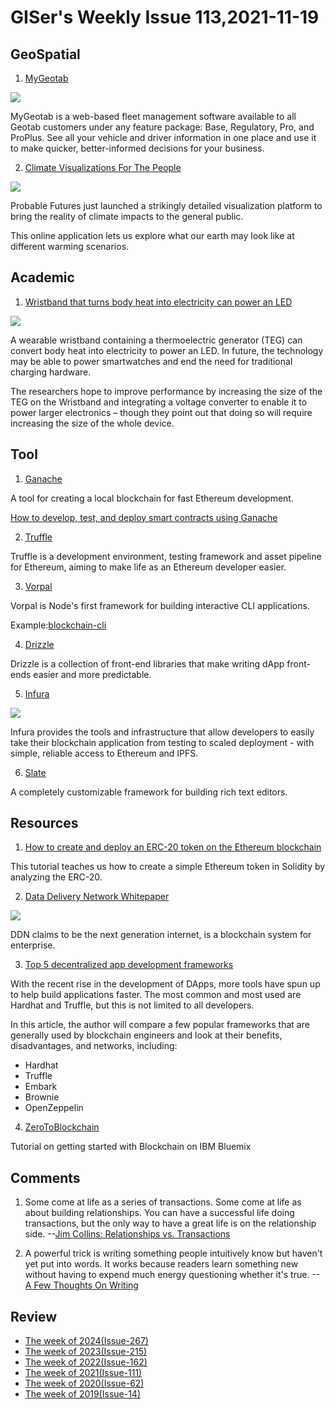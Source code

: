 # GISer's Weekly Issue 113,2021-11-19

## GeoSpatial

1. [MyGeotab](https://www.geotab.com/)

![](https://storage.googleapis.com/geotab_wfm_production_cms_storage/CMS-Images-production/Product/MyGeotab/scalable-fleet-management-software@2x.jpg)

MyGeotab is a web-based fleet management software available to all Geotab customers under any feature package: Base, Regulatory, Pro, and ProPlus. See all your vehicle and driver information in one place and use it to make quicker, better-informed decisions for your business.

2. [Climate Visualizations For The People](https://probablefutures.org/heat/maps-of-heat/?selected_map=cksssg07h3itq17nkf2zav4sw#2.2/0/0)

![](https://assets-global.website-files.com/5f2a93fe880654a977c51043/61948b185a1e7948f2e96999_Frost_nights_screenshot_for_Mapbox_blog.png)

Probable Futures just launched a strikingly detailed visualization platform to bring the reality of climate impacts to the general public.

This online application lets us explore what our earth may look like at different warming scenarios.

## Academic

1. [Wristband that turns body heat into electricity can power an LED](https://www.newscientist.com/article/2276215-wristband-that-turns-body-heat-into-electricity-can-power-an-led/)

![](https://images.newscientist.com/wp-content/uploads/2021/04/29130455/gettyimages-1202204055_web.jpg?width=778)

A wearable wristband containing a thermoelectric generator (TEG) can convert body heat into electricity to power an LED. In future, the technology may be able to power smartwatches and end the need for traditional charging hardware.

The researchers hope to improve performance by increasing the size of the TEG on the Wristband and integrating a voltage converter to enable it to power larger electronics – though they point out that doing so will require increasing the size of the whole device.

## Tool

1. [Ganache](https://github.com/trufflesuite/ganache)

A tool for creating a local blockchain for fast Ethereum development.

[How to develop, test, and deploy smart contracts using Ganache](https://blog.logrocket.com/develop-test-deploy-smart-contracts-ganache/)

2. [Truffle](https://github.com/trufflesuite/truffle)

Truffle is a development environment, testing framework and asset pipeline for Ethereum, aiming to make life as an Ethereum developer easier.

3. [Vorpal](https://github.com/dthree/vorpal)

Vorpal is Node's first framework for building interactive CLI applications.

Example:[blockchain-cli](https://github.com/seanjameshan/blockchain-cli/tree/master/lib/cli)

4. [Drizzle](https://github.com/trufflesuite/drizzle)

Drizzle is a collection of front-end libraries that make writing dApp front-ends easier and more predictable.

5. [Infura](https://infura.io/product/overview)

![](https://drek4537l1klr.cloudfront.net/ramamurthy/Figures/CH08_F05_Ramamurthy.png)

Infura provides the tools and infrastructure that allow developers to easily take their blockchain application from testing to scaled deployment - with simple, reliable access to Ethereum and IPFS.

6. [Slate](https://github.com/ianstormtaylor/slate)

A completely customizable framework for building rich text editors.

## Resources

1. [How to create and deploy an ERC-20 token on the Ethereum blockchain](https://blog.logrocket.com/create-deploy-erc-20-token-ethereum-blockchain/)

This tutorial teaches us how to create a simple Ethereum token in Solidity by analyzing the ERC-20.

2. [Data Delivery Network Whitepaper](https://github.com/ddnlink/whitepaper/blob/master/ddn-whitepager.md)

![](https://github.com/ddnlink/whitepaper/raw/master/images/ecosystem-en.png)

DDN claims to be the next generation internet, is a blockchain system for enterprise.

3. [Top 5 decentralized app development frameworks](https://blog.logrocket.com/top-5-decentralized-app-development-frameworks/)

With the recent rise in the development of DApps, more tools have spun up to help build applications faster. The most common and most used are Hardhat and Truffle, but this is not limited to all developers.

In this article, the author will compare a few popular frameworks that are generally used by blockchain engineers and look at their benefits, disadvantages, and networks, including:

- Hardhat
- Truffle
- Embark
- Brownie
- OpenZeppelin

4. [ZeroToBlockchain](https://github.com/rddill-IBM/ZeroToBlockchain)

Tutorial on getting started with Blockchain on IBM Bluemix

## Comments

1. Some come at life as a series of transactions. Some come at life as about building relationships. You can have a successful life doing transactions, but the only way to have a great life is on the relationship side.
   --[Jim Collins: Relationships vs. Transactions](https://fs.blog/knowledge-podcast/jim-collins-2/)

2. A powerful trick is writing something people intuitively know but haven't yet put into words. It works because readers learn something new without having to expend much energy questioning whether it's true.
   --[A Few Thoughts On Writing](https://www.collaborativefund.com/blog/writing/)

## Review

- [The week of 2024(Issue-267)](../2024/issue-267.md)
- [The week of 2023(Issue-215)](../2023/issue-215.md)
- [The week of 2022(Issue-162)](../2022/issue-162.md)
- [The week of 2021(Issue-111)](../2021/issue-111.md)
- [The week of 2020(Issue-62)](../2020/issue-62.md)
- [The week of 2019(Issue-14)](../2019/issue-14.md)
